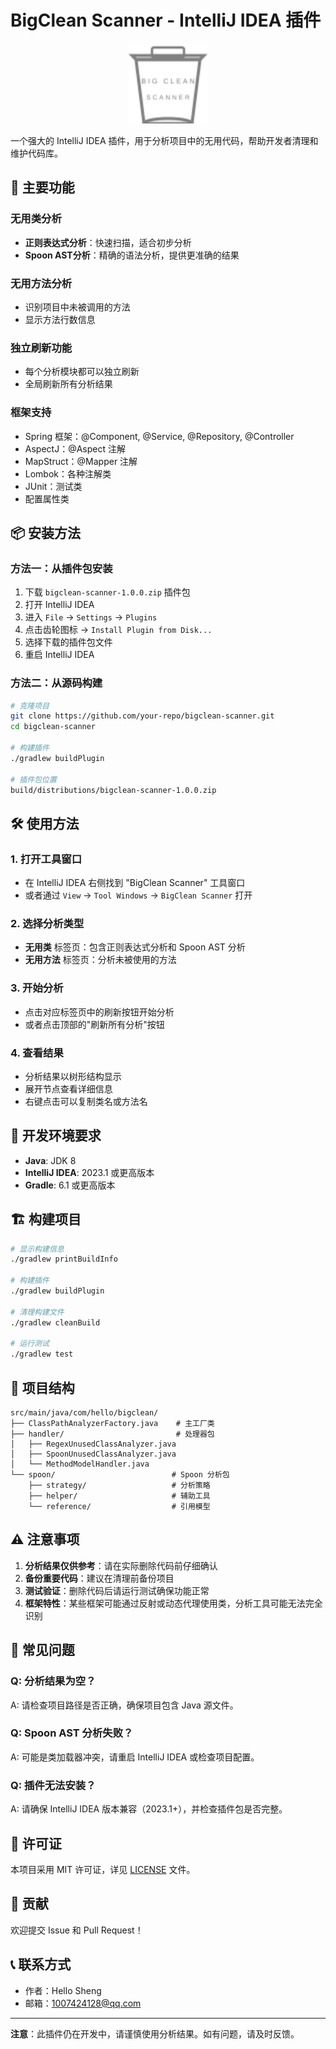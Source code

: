 # BigClean Scanner - IntelliJ IDEA 插件

<div align="center">
  <img src="src/main/resources/icons/pluginIcon.svg" alt="BigClean Scanner Icon" width="128" height="128">
</div>

一个强大的 IntelliJ IDEA 插件，用于分析项目中的无用代码，帮助开发者清理和维护代码库。

## 🚀 主要功能

### 无用类分析
- **正则表达式分析**：快速扫描，适合初步分析
- **Spoon AST分析**：精确的语法分析，提供更准确的结果

### 无用方法分析
- 识别项目中未被调用的方法
- 显示方法行数信息

### 独立刷新功能
- 每个分析模块都可以独立刷新
- 全局刷新所有分析结果

### 框架支持
- Spring 框架：@Component, @Service, @Repository, @Controller
- AspectJ：@Aspect 注解
- MapStruct：@Mapper 注解
- Lombok：各种注解类
- JUnit：测试类
- 配置属性类

## 📦 安装方法

### 方法一：从插件包安装
1. 下载 `bigclean-scanner-1.0.0.zip` 插件包
2. 打开 IntelliJ IDEA
3. 进入 `File` → `Settings` → `Plugins`
4. 点击齿轮图标 → `Install Plugin from Disk...`
5. 选择下载的插件包文件
6. 重启 IntelliJ IDEA

### 方法二：从源码构建
```bash
# 克隆项目
git clone https://github.com/your-repo/bigclean-scanner.git
cd bigclean-scanner

# 构建插件
./gradlew buildPlugin

# 插件包位置
build/distributions/bigclean-scanner-1.0.0.zip
```

## 🛠️ 使用方法

### 1. 打开工具窗口
- 在 IntelliJ IDEA 右侧找到 "BigClean Scanner" 工具窗口
- 或者通过 `View` → `Tool Windows` → `BigClean Scanner` 打开

### 2. 选择分析类型
- **无用类** 标签页：包含正则表达式分析和 Spoon AST 分析
- **无用方法** 标签页：分析未被使用的方法

### 3. 开始分析
- 点击对应标签页中的刷新按钮开始分析
- 或者点击顶部的"刷新所有分析"按钮

### 4. 查看结果
- 分析结果以树形结构显示
- 展开节点查看详细信息
- 右键点击可以复制类名或方法名

## 🔧 开发环境要求

- **Java**: JDK 8 
- **IntelliJ IDEA**: 2023.1 或更高版本
- **Gradle**: 6.1 或更高版本

## 🏗️ 构建项目

```bash
# 显示构建信息
./gradlew printBuildInfo

# 构建插件
./gradlew buildPlugin

# 清理构建文件
./gradlew cleanBuild

# 运行测试
./gradlew test
```

## 📁 项目结构

```
src/main/java/com/hello/bigclean/
├── ClassPathAnalyzerFactory.java    # 主工厂类
├── handler/                         # 处理器包
│   ├── RegexUnusedClassAnalyzer.java
│   ├── SpoonUnusedClassAnalyzer.java
│   └── MethodModelHandler.java
└── spoon/                          # Spoon 分析包
    ├── strategy/                   # 分析策略
    ├── helper/                     # 辅助工具
    └── reference/                  # 引用模型
```

## ⚠️ 注意事项

1. **分析结果仅供参考**：请在实际删除代码前仔细确认
2. **备份重要代码**：建议在清理前备份项目
3. **测试验证**：删除代码后请运行测试确保功能正常
4. **框架特性**：某些框架可能通过反射或动态代理使用类，分析工具可能无法完全识别

## 🐛 常见问题

### Q: 分析结果为空？
A: 请检查项目路径是否正确，确保项目包含 Java 源文件。

### Q: Spoon AST 分析失败？
A: 可能是类加载器冲突，请重启 IntelliJ IDEA 或检查项目配置。

### Q: 插件无法安装？
A: 请确保 IntelliJ IDEA 版本兼容（2023.1+），并检查插件包是否完整。

## 📄 许可证

本项目采用 MIT 许可证，详见 [LICENSE](LICENSE) 文件。

## 🤝 贡献

欢迎提交 Issue 和 Pull Request！

## 📞 联系方式

- 作者：Hello Sheng
- 邮箱：1007424128@qq.com

---

**注意**：此插件仍在开发中，请谨慎使用分析结果。如有问题，请及时反馈。

